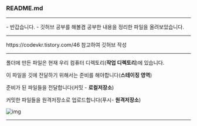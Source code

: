 ### README.md

<hr/>
- 반갑습니다.
- 깃허브 공부를 해볼겸 공부한 내용을 정리한 파일을 올려보았습니다.

<hr/>
 https://codevkr.tistory.com/46  참고하여 깃허브 작성

<hr/>

폴더에 만든 파일은 현재 우리 컴퓨터 디렉토리(**작업 디렉토리**)에 있습니다.

이 파일을 깃에 전달하기 위해서는 준비를 해야합니다(**스테이징 영역**)

준비가 된 파일들을 전달합니다(커밋 - **로컬저장소**)

커밋한 파일들을 원격저장소로 업로드합니다(푸시- **원격저장소**)

 ![img](https://t1.daumcdn.net/cfile/tistory/9921A8335AEA9D9532)

 <hr/>

